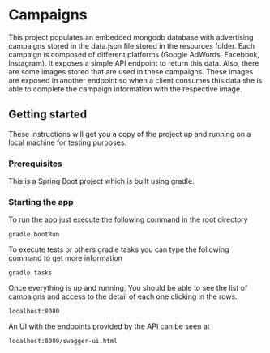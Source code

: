 # Campaigns
This project populates an embedded mongodb database with advertising campaigns stored in the data.json file stored in the resources folder. Each campaign is composed of different platforms (Google AdWords, Facebook, Instagram). It exposes a simple API endpoint to return this data. Also, there are some images stored that are used in these campaigns. These images are exposed in another endpoint so when a client consumes this data she is able to complete the campaign information with the respective image.

## Getting started

These instructions will get you a copy of the project up and running on a local machine for testing purposes.

### Prerequisites

This is a Spring Boot project which is built using gradle.

### Starting the app

To run the app just execute the following command in the root directory 
```
gradle bootRun
```
To execute tests or others gradle tasks you can type the following command to get more information
```
gradle tasks
```
Once everything is up and running, You should be able to see the list of campaigns and access to the detail of each one clicking in the rows. 
```
localhost:8080
```
An UI with the endpoints provided by the API can be seen at 
```
localhost:8080/swagger-ui.html
```
